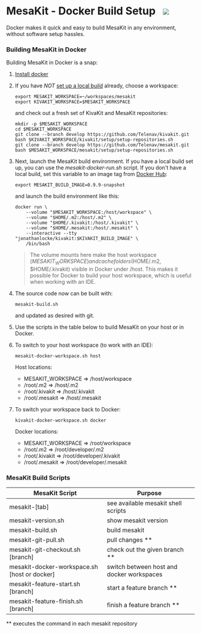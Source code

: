 # MesaKit - Docker Build Setup   <img src="https://www.kivakit.org/images/box-32.png" srcset="https://www.kivakit.org/images/box-32-2x.png 2x"/>

Docker makes it quick and easy to build MesaKit in any environment, without software setup hassles.

### Building MesaKit in Docker

Building MesaKit in Docker is a snap:

1. [Install docker](https://docs.docker.com/get-docker/)


2. If you have *NOT* [set up a local build](build-setup.md) already, choose a workspace:

       export MESAKIT_WORKSPACE=~/workspaces/mesakit
       export KIVAKIT_WORKSPACE=$MESAKIT_WORKSPACE

   and check out a fresh set of KivaKit and MesaKit repositories:

       mkdir -p $MESAKIT_WORKSPACE 
       cd $MESAKIT_WORKSPACE
       git clone --branch develop https://github.com/Telenav/kivakit.git
       bash $KIVAKIT_WORKSPACE/kivakit/setup/setup-repositories.sh
       git clone --branch develop https://github.com/Telenav/mesakit.git
       bash $MESAKIT_WORKSPACE/mesakit/setup/setup-repositories.sh


3. Next, launch the MesaKit build environment. If you have a local build set up, you can use the *mesakit-docker-run.sh* script. If you don't have a local build, set this variable to an image tag from [Docker Hub](https://hub.docker.com/repository/docker/jonathanlocke/mesakit):

       export MESAKIT_BUILD_IMAGE=0.9.9-snapshot

   and launch the build environment like this:

       docker run \
           --volume "$MESAKIT_WORKSPACE:/host/workspace" \
           --volume "$HOME/.m2:/host/.m2" \
           --volume "$HOME/.kivakit:/host/.kivakit" \
           --volume "$HOME/.mesakit:/host/.mesakit" \
           --interactive --tty "jonathanlocke/kivakit:$KIVAKIT_BUILD_IMAGE" \
           /bin/bash

   > The volume mounts here make the host workspace ($MESAKIT_WORKSPACE) and cache
   > folders ($HOME/.m2, $HOME/.kivakit) visible in Docker under /host. This makes it
   > possible for Docker to build your host workspace, which is useful when
   > working with an IDE.


4. The source code now can be built with:

       mesakit-build.sh

   and updated as desired with git.


5. Use the scripts in the table below to build MesaKit on your host or in Docker.


6. To switch to your host workspace (to work with an IDE):

       mesakit-docker-workspace.sh host

   Host locations:

    * MESAKIT_WORKSPACE => /host/workspace
    * /root/.m2 => /host/.m2
    * /root/.kivakit => /host/.kivakit
    * /root/.mesakit => /host/.mesakit


7. To switch your workspace back to Docker:

       kivakit-docker-workspace.sh docker

   Docker locations:

    * MESAKIT_WORKSPACE => /root/workspace
    * /root/.m2 => /root/developer/.m2
    * /root/.kivakit => /root/developer/.kivakit
    * /root/.mesakit => /root/developer/.mesakit

### MesaKit Build Scripts

| MesaKit Script                                 | Purpose                                   |
|------------------------------------------------|-------------------------------------------|
| mesakit-\[tab\]                                | see available mesakit shell scripts       |
| mesakit-version.sh                             | show mesakit version                      |
| mesakit-build.sh                               | build mesakit                             |
| mesakit-git-pull.sh                            | pull changes **                           |
| mesakit-git-checkout.sh \[branch\]             | check out the given branch **             |
| mesakit-docker-workspace.sh \[host or docker\] | switch between host and docker workspaces |
| mesakit-feature-start.sh \[branch\]            | start a feature branch **                 |
| mesakit-feature-finish.sh \[branch\]           | finish a feature branch **                |

** executes the command in each mesakit repository

